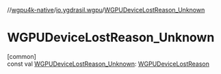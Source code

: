 //[wgpu4k-native](../../index.md)/[io.ygdrasil.wgpu](index.md)/[WGPUDeviceLostReason_Unknown](-w-g-p-u-device-lost-reason_-unknown.md)

# WGPUDeviceLostReason_Unknown

[common]\
const val [WGPUDeviceLostReason_Unknown](-w-g-p-u-device-lost-reason_-unknown.md): [WGPUDeviceLostReason](-w-g-p-u-device-lost-reason/index.md)